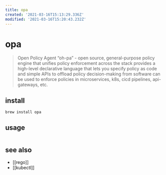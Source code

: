 ```yaml
---
title: opa
created: '2021-03-16T15:13:29.336Z'
modified: '2021-03-16T15:20:43.232Z'
---
```


# opa

> Open Policy Agent “oh-pa” - open source, general-purpose policy engine that unifies policy enforcement across the stack
> provides a high-level declarative language that lets you specify policy as code and simple APIs to offload policy decision-making from software
> can be used to enforce policies in microservices, k8s, cicd pipelines, api-gateways, etc.

## install
`brew install opa`

## usage
```sh

```

## see also
- [[rego]]
- [[kubectl]]

